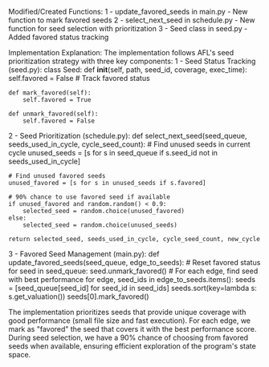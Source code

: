 Modified/Created Functions:
1 - update_favored_seeds in main.py - New function to mark favored seeds
2 - select_next_seed in schedule.py - New function for seed selection with prioritization
3 - Seed class in seed.py - Added favored status tracking

Implementation Explanation:
The implementation follows AFL's seed prioritization strategy with three key components:
1 - Seed Status Tracking (seed.py):
class Seed:
    def __init__(self, path, seed_id, coverage, exec_time):
        self.favored = False  # Track favored status
        
    def mark_favored(self):
        self.favored = True
        
    def unmark_favored(self):
        self.favored = False
2 - Seed Prioritization (schedule.py):
def select_next_seed(seed_queue, seeds_used_in_cycle, cycle_seed_count):
    # Find unused seeds in current cycle
    unused_seeds = [s for s in seed_queue if s.seed_id not in seeds_used_in_cycle]
    
    # Find unused favored seeds
    unused_favored = [s for s in unused_seeds if s.favored]
    
    # 90% chance to use favored seed if available
    if unused_favored and random.random() < 0.9:
        selected_seed = random.choice(unused_favored)
    else:
        selected_seed = random.choice(unused_seeds)
    
    return selected_seed, seeds_used_in_cycle, cycle_seed_count, new_cycle
3 - Favored Seed Management (main.py):
def update_favored_seeds(seed_queue, edge_to_seeds):
    # Reset favored status
    for seed in seed_queue:
        seed.unmark_favored()
    # For each edge, find seed with best performance
    for edge, seed_ids in edge_to_seeds.items():
        seeds = [seed_queue[seed_id] for seed_id in seed_ids]
        seeds.sort(key=lambda s: s.get_valuation())
        seeds[0].mark_favored()

The implementation prioritizes seeds that provide unique coverage with good performance (small file size and fast execution). For each edge, we mark as "favored" the seed that covers it with the best performance score. During seed selection, we have a 90% chance of choosing from favored seeds when available, ensuring efficient exploration of the program's state space.